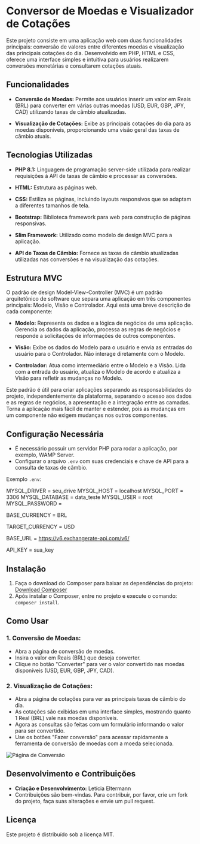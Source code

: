 # Conversor de Moedas e Visualizador de Cotações

Este projeto consiste em uma aplicação web com duas funcionalidades principais: conversão de valores entre diferentes moedas e visualização das principais cotações do dia. Desenvolvido em PHP, HTML e CSS, oferece uma interface simples e intuitiva para usuários realizarem conversões monetárias e consultarem cotações atuais.

## Funcionalidades

- **Conversão de Moedas:** Permite aos usuários inserir um valor em Reais (BRL) para converter em várias outras moedas (USD, EUR, GBP, JPY, CAD) utilizando taxas de câmbio atualizadas.

- **Visualização de Cotações:** Exibe as principais cotações do dia para as moedas disponíveis, proporcionando uma visão geral das taxas de câmbio atuais.

## Tecnologias Utilizadas

- **PHP 8.1:** Linguagem de programação server-side utilizada para realizar requisições à API de taxas de câmbio e processar as conversões.

- **HTML:** Estrutura as páginas web.

- **CSS:** Estiliza as páginas, incluindo layouts responsivos que se adaptam a diferentes tamanhos de tela.

- **Bootstrap:** Biblioteca framework para web para construção de páginas responsivas.

- **Slim Framework:** Utilizado como modelo de design MVC para a aplicação.

- **API de Taxas de Câmbio:** Fornece as taxas de câmbio atualizadas utilizadas nas conversões e na visualização das cotações.

## Estrutura MVC

O padrão de design Model-View-Controller (MVC) é um padrão arquitetônico de software que separa uma aplicação em três componentes principais: Modelo, Visão e Controlador. Aqui está uma breve descrição de cada componente:

- **Modelo:** Representa os dados e a lógica de negócios de uma aplicação. Gerencia os dados da aplicação, processa as regras de negócios e responde a solicitações de informações de outros componentes.

- **Visão:** Exibe os dados do Modelo para o usuário e envia as entradas do usuário para o Controlador. Não interage diretamente com o Modelo.

- **Controlador:** Atua como intermediário entre o Modelo e a Visão. Lida com a entrada do usuário, atualiza o Modelo de acordo e atualiza a Visão para refletir as mudanças no Modelo.

Este padrão é útil para criar aplicações separando as responsabilidades do projeto, independentemente da plataforma, separando o acesso aos dados e as regras de negócios, a apresentação e a integração entre as camadas. Torna a aplicação mais fácil de manter e estender, pois as mudanças em um componente não exigem mudanças nos outros componentes.

## Configuração Necessária

- É necessário possuir um servidor PHP para rodar a aplicação, por exemplo, WAMP Server.
- Configurar o arquivo `.env` com suas credenciais e chave de API para a consulta de taxas de câmbio.

Exemplo `.env`:

MYSQL_DRIVER = seu_drive
MYSQL_HOST = localhost
MYSQL_PORT = 3306
MYSQL_DATABASE = data_teste
MYSQL_USER = root
MYSQL_PASSWORD =

BASE_CURRENCY = BRL

TARGET_CURRENCY = USD

BASE_URL = https://v6.exchangerate-api.com/v6/

API_KEY = sua_key


## Instalação

1. Faça o download do Composer para baixar as dependências do projeto: [Download Composer](https://getcomposer.org/download/)
2. Após instalar o Composer, entre no projeto e execute o comando: `composer install`.

## Como Usar

### 1. Conversão de Moedas:

- Abra a página de conversão de moedas.
- Insira o valor em Reais (BRL) que deseja converter.
- Clique no botão "Converter" para ver o valor convertido nas moedas disponíveis (USD, EUR, GBP, JPY, CAD).

### 2. Visualização de Cotações:

- Abra a página de cotações para ver as principais taxas de câmbio do dia.
- As cotações são exibidas em uma interface simples, mostrando quanto 1 Real (BRL) vale nas moedas disponíveis.
- Agora as consultas são feitas com um formulário informando o valor para ser convertido.
- Use os botões "Fazer conversão" para acessar rapidamente a ferramenta de conversão de moedas com a moeda selecionada.

![Página de Conversão](public/img/pagina_home.png)

## Desenvolvimento e Contribuições

- **Criação e Desenvolvimento:** Letícia Eltermann
- Contribuições são bem-vindas. Para contribuir, por favor, crie um fork do projeto, faça suas alterações e envie um pull request.

## Licença

Este projeto é distribuído sob a licença MIT.
